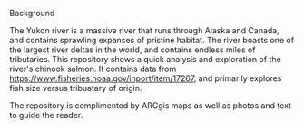 Background 

The Yukon river is a massive river that runs through Alaska and Canada, and contains sprawling expanses of pristine habitat. The river boasts one of 
the largest river deltas in the world, and contains endless miles of tributaries. This repository shows a quick analysis and exploration of the 
river's chinook salmon. It contains data from https://www.fisheries.noaa.gov/inport/item/17267, and primarily explores fish size versus 
tribuatary of origin. 

The repository is complimented by ARCgis maps as well as photos and text to guide the reader. 
